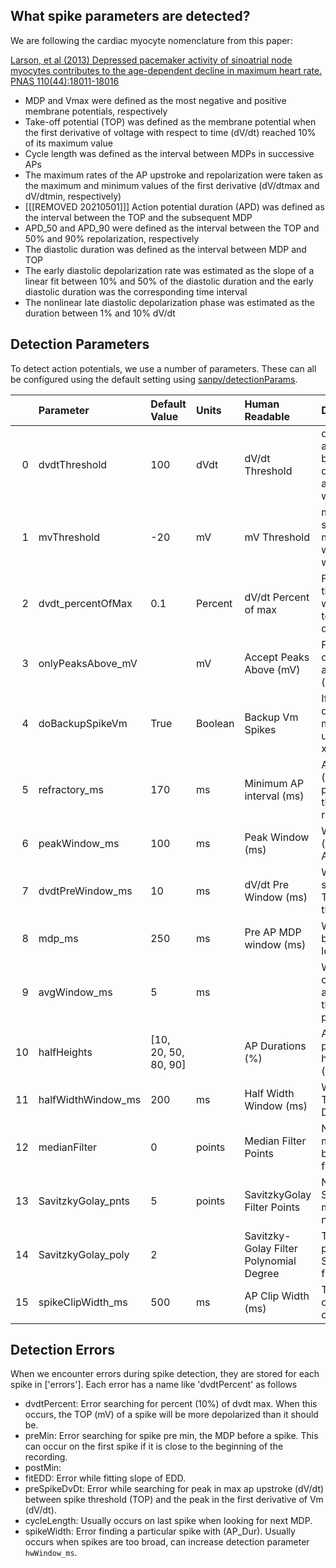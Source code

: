 ## What spike parameters are detected?

We are following the cardiac myocyte nomenclature from this paper:

[Larson, et al (2013) Depressed pacemaker activity of sinoatrial node
myocytes contributes to the age-dependent decline in maximum heart rate. PNAS 110(44):18011-18016][larson et al 2013]

- MDP and Vmax were defined as the most negative and positive membrane potentials, respectively
- Take-off potential (TOP) was defined as the membrane potential when the first derivative of voltage with respect to time (dV/dt) reached 10% of its maximum value
- Cycle length was defined as the interval between MDPs in successive APs
- The maximum rates of the AP upstroke and repolarization were taken as the maximum and minimum values of the first derivative (dV/dtmax and dV/dtmin, respectively)
- [[[REMOVED 20210501]]] Action potential duration (APD) was defined as the interval between the TOP and the subsequent MDP
- APD_50 and APD_90 were defined as the interval between the TOP and 50% and 90% repolarization, respectively
- The diastolic duration was defined as the interval between MDP and TOP
- The early diastolic depolarization rate was estimated as the slope of a linear fit between 10% and 50% of the diastolic duration and the early diastolic duration was the corresponding time interval
- The nonlinear late diastolic depolarization phase was estimated as the duration between 1% and 10% dV/dt

[larson et al 2013]: https://www.ncbi.nlm.nih.gov/pubmed/24128759

## Detection Parameters

To detect action potentials, we use a number of parameters. These can all be configured using the default setting using [sanpy/detectionParams](../api/detectionParams).

|    | Parameter          | Default Value        | Units   | Human Readable                          | Description                                                                                            |
|---:|:-------------------|:---------------------|:--------|:----------------------------------------|:-------------------------------------------------------------------------------------------------------|
|  0 | dvdtThreshold      | 100                  | dVdt    | dV/dt Threshold                         | dV/dt threshold for a spike, will be backed up to dvdt_percentOfMax and have xxx error when this fails |
|  1 | mvThreshold        | -20                  | mV      | mV Threshold                            | mV threshold for spike AND minimum spike mV when detecting with dV/dt                                  |
|  2 | dvdt_percentOfMax  | 0.1                  | Percent | dV/dt Percent of max                    | For dV/dt detection, the final TOP is when dV/dt drops to this percent from dV/dt AP peak              |
|  3 | onlyPeaksAbove_mV  |                      | mV      | Accept Peaks Above (mV)                 | For dV/dt detection, only accept APs above this value (mV)                                             |
|  4 | doBackupSpikeVm    | True                 | Boolean | Backup Vm Spikes                        | If true, APs detected with just mV will be backed up until Vm falls to xxx                             |
|  5 | refractory_ms      | 170                  | ms      | Minimum AP interval (ms)                | APs with interval (with respect to previous AP) less than this will be removed                         |
|  6 | peakWindow_ms      | 100                  | ms      | Peak Window (ms)                        | Window after TOP (ms) to seach for AP peak (mV)                                                        |
|  7 | dvdtPreWindow_ms   | 10                   | ms      | dV/dt Pre Window (ms)                   | Window (ms) to search before each TOP for real threshold crossing                                      |
|  8 | mdp_ms             | 250                  | ms      | Pre AP MDP window (ms)                  | Window (ms) before an AP to look for MDP                                                               |
|  9 | avgWindow_ms       | 5                    | ms      |                                         | Window (ms) to calculate MDP (mV) as a mean rather than mV at single point for MDP                     |
| 10 | halfHeights        | [10, 20, 50, 80, 90] |         | AP Durations (%)                        | AP Durations as percent of AP height (AP Peak (mV) - TOP (mV))                                         |
| 11 | halfWidthWindow_ms | 200                  | ms      | Half Width Window (ms)                  | Window (ms) after TOP to look for AP Durations                                                         |
| 12 | medianFilter       | 0                    | points  | Median Filter Points                    | Number of points in median filter, must be odd, 0 for no filter                                        |
| 13 | SavitzkyGolay_pnts | 5                    | points  | SavitzkyGolay Filter Points             | Number of points in SavitzkyGolay filter, must be odd, 0 for no filter                                 |
| 14 | SavitzkyGolay_poly | 2                    |         | Savitzky-Golay Filter Polynomial Degree | The degree of the polynomial for Savitzky-Golay filter                                                 |
| 15 | spikeClipWidth_ms  | 500                  | ms      | AP Clip Width (ms)                      | The width/duration of generated AP clips                                                               |

## Detection Errors

When we encounter errors during spike detection, they are stored for each spike in ['errors']. Each error has a name like 'dvdtPercent' as follows

- dvdtPercent: Error searching for percent (10%) of dvdt max. When this occurs, the TOP (mV) of a spike will be more depolarized than it should be.
- preMin: Error searching for spike pre min, the MDP before a spike. This can occur on the first spike if it is close to the beginning of the recording.
- postMin:
- fitEDD: Error while fitting slope of EDD.
- preSpikeDvDt: Error while searching for peak in max ap upstroke (dV/dt) between spike threshold (TOP) and the peak in the first derivative of Vm (dV/dt).
- cycleLength: Usually occurs on last spike when looking for next MDP.
- spikeWidth: Error finding a particular spike with (AP_Dur). Usually occurs when spikes are too broad, can increase detection parameter `hwWindow_ms`.
